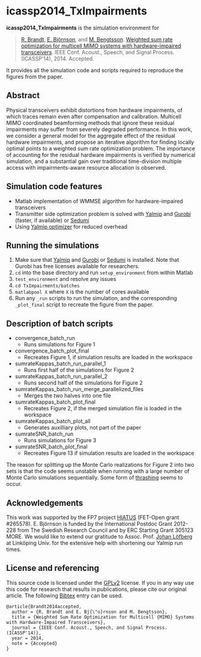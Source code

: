 icassp2014_TxImpairments
====

**icassp2014_TxImpairments** is the simulation environment for
> [R. Brandt][rabr5411], [E. Björnson][emilbjo], and [M. Bengtsson][matben]. [Weighted sum rate optimization for multicell MIMO systems with hardware-impaired transceivers][icassp2014_diva]. IEEE Conf. Acoust., Speech, and Signal Process. (ICASSP’14), 2014. Accepted.

It provides all the simulation code and scripts required to reproduce the 
figures from the paper.

## Abstract
Physical transceivers exhibit distortions from hardware impairments, of which
traces remain even after compensation and calibration. Multicell MIMO
coordinated beamforming methods that ignore these residual impairments may
suffer from severely degraded performance. In this work, we consider a general
model for the aggregate effect of the residual hardware impairments, and propose
an iterative algorithm for finding locally optimal points to a weighted sum rate
optimization problem. The importance of accounting for the residual hardware
impairments is verified by numerical simulation, and a substantial gain over
traditional time-division multiple access with impairments-aware resource
allocation is observed.

## Simulation code features

* Matlab implementation of WMMSE algorithm for hardware-impaired transceivers
* Transmitter side optimization problem is solved with [Yalmip][yalmip] and
  [Gurobi][gurobi] (faster, if available) or [Sedumi][sedumi]
* Using [Yalmip optimizer][yalmipoptimizer] for reduced overhead

## Running the simulations

1. Make sure that [Yalmip][yalmip] and [Gurobi][gurobi] or [Sedumi][sedumi] is
   installed. Note that Gurobi has free licenses available for researchers.
2. `cd` into the base directory and run `setup_environment` from within Matlab
3. `test_environment` and resolve any issues
4. `cd TxImpairments/batches`
5. `matlabpool X` where `X` is the number of cores available
6. Run any `_run` scripts to run the simulation, and the corresponding 
   `_plot_final` script to recreate the figure from the paper.

## Description of batch scripts

- convergence_batch_run
  - Runs simulations for Figure 1
- convergence_batch_plot_final
  - Recreates Figure 1, if simulation results are loaded in the workspace
- sumrateKappas_batch_run_parallel_1
  - Runs first half of the simulations for Figure 2
- sumrateKappas_batch_run_parallel_2
  - Runs second half of the simulations for Figure 2
- sumrateKappas_batch_run_merge_parallelized_files
  - Merges the two halves into one file
- sumrateKappas_batch_plot_final
  - Recreates Figure 2, if the merged simulation file is loaded in the workspace
- sumrateKappas_batch_plot_all
  - Generates auxilliary plots, not part of the paper
- sumrateSNR_batch_run
  - Runs simulations for Figure 3
- sumrateSNR_batch_plot_final
  - Recreates Figure 13 if simulation results are loaded in the workspace

The reason for splitting up the Monte Carlo realizations for Figure 2 into two
sets is that the code seems unstable when running with a large number of Monte
Carlo simulations sequentially. Some form of [thrashing][thrashing] seems to
occur. 

## Acknowledgements
This work was supported by the FP7 project [HIATUS][hiatus] (FET-Open
grant #265578). E. Björnson is funded by the International Postdoc Grant
2012-228 from The Swedish Research Council and by ERC Starting Grant 305123
MORE. We would like to extend our gratitude to Assoc. Prof.
[Johan Löfberg][johanlofberg] at Linköping Univ. for the extensive help with
shortening our Yalmip run times.

## License and referencing
This source code is licensed under the [GPLv2][gplv2] license. If you in any way
use this code for research that results in publications, please cite our
original article. The following [Bibtex][bibtex] entry can be used.
```
@article{Brandt2014accepted, 
  author = {R. Brandt and E. Bj{\"o}rnson and M. Bengtsson}, 
  title = {Weighted Sum Rate Optimization for Multicell {MIMO} Systems with Hardware-Impaired Transceivers}, 
  journal = {IEEE Conf. Acoust., Speech, and Signal Process. (ICASSP'14)}, 
  year = 2014,
  note = {Accepted}
}
```

[rabr5411]: http://www.kth.se/profile/rabr5411
[emilbjo]: http://www.kth.se/profile/emilbjo
[matben]: http://www.kth.se/profile/matben
[icassp2014_diva]: http://urn.kb.se/resolve?urn=urn:nbn:se:kth:diva-141944
[yalmip]: http://users.isy.liu.se/johanl/yalmip
[gurobi]: http://www.gurobi.com/
[sedumi]: https://github.com/sqlp/sedumi
[yalmipoptimizer]: http://users.isy.liu.se/johanl/yalmip/pmwiki.php?n=Commands.Optimizer
[thrashing]: http://en.wikipedia.org/wiki/Thrashing_(computer_science)
[hiatus]: http://www.fp7-hiatus.eu/
[johanlofberg]: https://github.com/johanlofberg
[gplv2]: http://choosealicense.com/licenses/gpl-v2
[bibtex]: http://www.bibtex.org/

